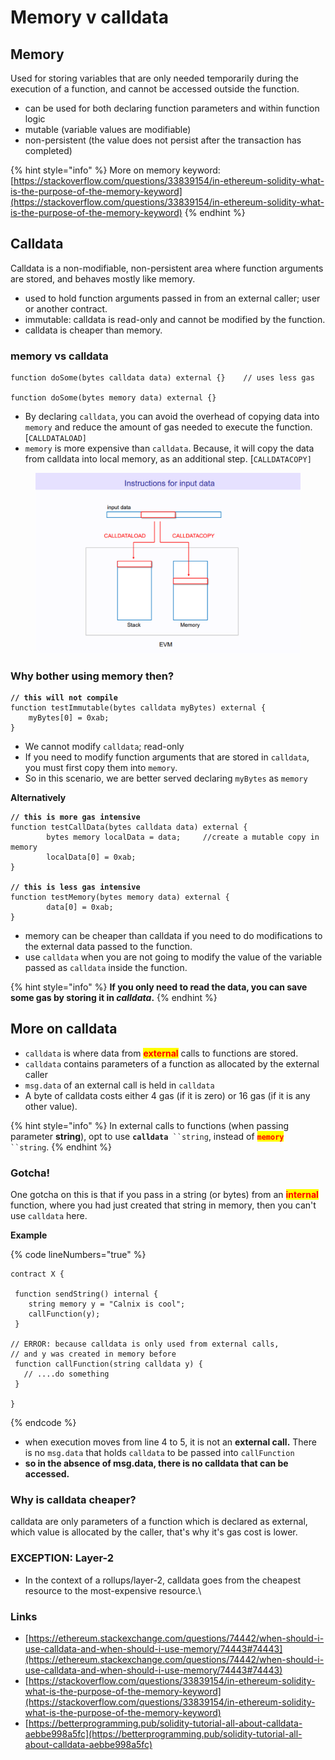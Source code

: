# Memory v calldata

## Memory

Used for storing variables that are only needed temporarily during the execution of a function, and cannot be accessed outside the function.

* can be used for both declaring function parameters and within function logic
* mutable (variable values are modifiable)
* non-persistent (the value does not persist after the transaction has completed)

{% hint style="info" %}
More on memory keyword: [https://stackoverflow.com/questions/33839154/in-ethereum-solidity-what-is-the-purpose-of-the-memory-keyword](https://stackoverflow.com/questions/33839154/in-ethereum-solidity-what-is-the-purpose-of-the-memory-keyword)
{% endhint %}

## Calldata

Calldata is a non-modifiable, non-persistent area where function arguments are stored, and behaves mostly like memory.&#x20;

* used to hold function arguments passed in from an external caller; user or another contract.
* immutable: calldata is read-only and cannot be modified by the function.
* calldata is cheaper than memory.

### memory vs calldata

```solidity
function doSome(bytes calldata data) external {}    // uses less gas

function doSome(bytes memory data) external {}
```

* By declaring `calldata`, you can avoid the overhead of copying data into `memory` and reduce the amount of gas needed to execute the function. \[`CALLDATALOAD]`
* `memory` is more expensive than `calldata`. Because, it will copy the data from calldata into local memory, as an additional step. \[`CALLDATACOPY]`

<figure><img src="../.gitbook/assets/image (309).png" alt=""><figcaption></figcaption></figure>

### Why bother using memory then?

<pre class="language-solidity"><code class="lang-solidity"><strong>// this will not compile
</strong>function testImmutable(bytes calldata myBytes) external {
    myBytes[0] = 0xab;
}
</code></pre>

* We cannot modify `calldata`; read-only
* If you need to modify function arguments that are stored in `calldata`, you must first copy them into `memory`.
* So in this scenario, we are better served declaring `myBytes` as `memory`

**Alternatively**

<pre class="language-solidity"><code class="lang-solidity"><strong>// this is more gas intensive 
</strong>function testCallData(bytes calldata data) external {
        bytes memory localData = data;     //create a mutable copy in memory
        localData[0] = 0xab;
}
<strong>
</strong><strong>// this is less gas intensive
</strong>function testMemory(bytes memory data) external {
        data[0] = 0xab;
}
</code></pre>

* memory can be cheaper than calldata if you need to do modifications to the external data passed to the function.
* use `calldata` when you are not going to modify the value of the variable passed as `calldata` inside the function.

{% hint style="info" %}
**If you only need to read the data, you can save some gas by storing it in **_**calldata**_**.**
{% endhint %}

## More on calldata

* `calldata` is where data from <mark style="color:red;">**external**</mark> calls to functions are stored.&#x20;
* `calldata` contains parameters of a function as allocated by the external caller
* `msg.data` of an external call is held in `calldata`
* A byte of calldata costs either 4 gas (if it is zero) or 16 gas (if it is any other value).

{% hint style="info" %}
In external calls to functions (when passing parameter **string**), opt to use **`calldata`**` ``string`, instead of <mark style="color:red;">**`memory`**</mark>` ``string`.
{% endhint %}

### Gotcha!

One gotcha on this is that if you pass in a string (or bytes) from an <mark style="color:red;">**internal**</mark> function, where you had just created that string in memory, then you can't use `calldata` here.&#x20;

**Example**

{% code lineNumbers="true" %}
```solidity
contract X {

 function sendString() internal {
    string memory y = "Calnix is cool";
    callFunction(y);
 }

// ERROR: because calldata is only used from external calls, 
// and y was created in memory before
 function callFunction(string calldata y) {
   // ....do something 
 }  
 
}
```
{% endcode %}

* when execution moves from line 4 to 5, it is not an **external call.** There is no `msg.data` that holds `calldata` to be passed into `callFunction`
* **so in the absence of msg.data, there is no calldata that can be accessed.**&#x20;

### Why is calldata cheaper?

calldata are only parameters of a function which is declared as external, which value is allocated by the caller, that's why it's gas cost is lower.

### EXCEPTION: Layer-2

* In the context of a rollups/layer-2, calldata goes from the cheapest resource to the most-expensive resource.\


### Links

* [https://ethereum.stackexchange.com/questions/74442/when-should-i-use-calldata-and-when-should-i-use-memory/74443#74443](https://ethereum.stackexchange.com/questions/74442/when-should-i-use-calldata-and-when-should-i-use-memory/74443#74443)
* [https://stackoverflow.com/questions/33839154/in-ethereum-solidity-what-is-the-purpose-of-the-memory-keyword](https://stackoverflow.com/questions/33839154/in-ethereum-solidity-what-is-the-purpose-of-the-memory-keyword)
* [https://betterprogramming.pub/solidity-tutorial-all-about-calldata-aebbe998a5fc](https://betterprogramming.pub/solidity-tutorial-all-about-calldata-aebbe998a5fc)
